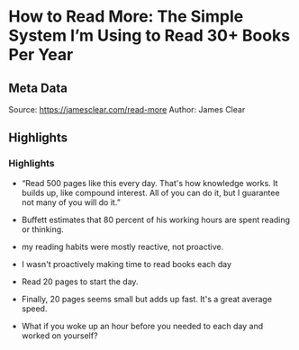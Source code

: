 # How to Read More: The Simple System I’m Using to Read 30+ Books Per Year

## Meta Data

Source:  https://jamesclear.com/read-more 
Author: James Clear

## Highlights

### Highlights

- “Read 500 pages like this every day. That's how knowledge works. It builds up, like compound interest. All of you can do it, but I guarantee not many of you will do it.”
- Buffett estimates that 80 percent of his working hours are spent reading or thinking.
- my reading habits were mostly reactive, not proactive.
- I wasn't proactively making time to read books each day
- Read 20 pages to start the day.
- Finally, 20 pages seems small but adds up fast. It's a great average speed.
  
- What if you woke up an hour before you needed to each day and worked on yourself?
